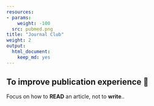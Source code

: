 ```yaml
---
resources:
- params:
    weight: -100
  src: pubmed.png
title: "Journal Club"
weight: 2
output:
  html_document:
    keep_md: yes
---
```


## To improve publication experience 💪

Focus on how to **READ** an article, 
not to **write**..